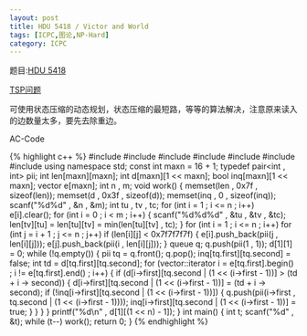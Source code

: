 ```yaml
---
layout: post
title: HDU 5418 / Victor and World
tags: [ICPC,图论,NP-Hard]
category: ICPC
---
```


题目:[HDU 5418](http://acm.hdu.edu.cn/showproblem.php?pid=5418)

[TSP问题](https://en.wikipedia.org/wiki/Travelling_salesman_problem)

可使用状态压缩的动态规划，状态压缩的最短路，等等的算法解决，注意原来读入的边数量太多，要先去除重边。

AC-Code

{% highlight c++ %}
#include <algorithm>
#include <cstdio>
#include <cstring>
#include <algorithm>
#include <cmath>
#include <queue>
#include <vector>
using namespace std;
const int maxn = 16 + 1;
typedef pair<int , int> pii;
int len[maxn][maxn];
int d[maxn][1 << maxn];
bool inq[maxn][1 << maxn];
vector<pii> e[maxn];
int n , m;
void work()
{
    memset(len , 0x7f , sizeof(len));
    memset(d , 0x3f , sizeof(d));
    memset(inq , 0 , sizeof(inq));
    scanf("%d%d" , &n , &m);
    int tu , tv , tc;
    for (int i = 1 ; i <= n ; i++) e[i].clear();
    for (int i = 0 ; i < m ; i++)
    {
        scanf("%d%d%d" , &tu , &tv , &tc);
        len[tv][tu] = len[tu][tv] = min(len[tu][tv] , tc);
    }
    for (int i = 1 ; i <= n ; i++)
        for (int j = i + 1 ; j <= n ; j++)
            if (len[i][j] < 0x7f7f7f7f)
            {
                e[i].push_back(pii(j , len[i][j]));
                e[j].push_back(pii(i , len[i][j]));
            }
    queue<pii> q;
    q.push(pii(1 , 1));
    d[1][1] = 0;
    while (!q.empty())
    {
        pii tq = q.front();
        q.pop();
        inq[tq.first][tq.second] = false;
        int td = d[tq.first][tq.second];
        for (vector<pii>::iterator i = e[tq.first].begin() ; i != e[tq.first].end() ; i++)
        {
            if (d[i->first][tq.second | (1 << (i->first - 1))] > (td + i -> second))
            {
                d[i->first][tq.second | (1 << (i->first - 1))] = (td + i -> second);
                if (!inq[i->first][tq.second | (1 << (i->first - 1))])
                {
                    q.push(pii(i->first , tq.second | (1 << (i->first - 1))));
                    inq[i->first][tq.second | (1 << (i->first - 1))] = true;
                }
            }
        }
    }
    printf("%d\n" , d[1][(1 << n) - 1]);
}
int main()
{
    int t;
    scanf("%d" , &t);
    while (t--)
        work();
    return 0;
}
{% endhighlight %}


